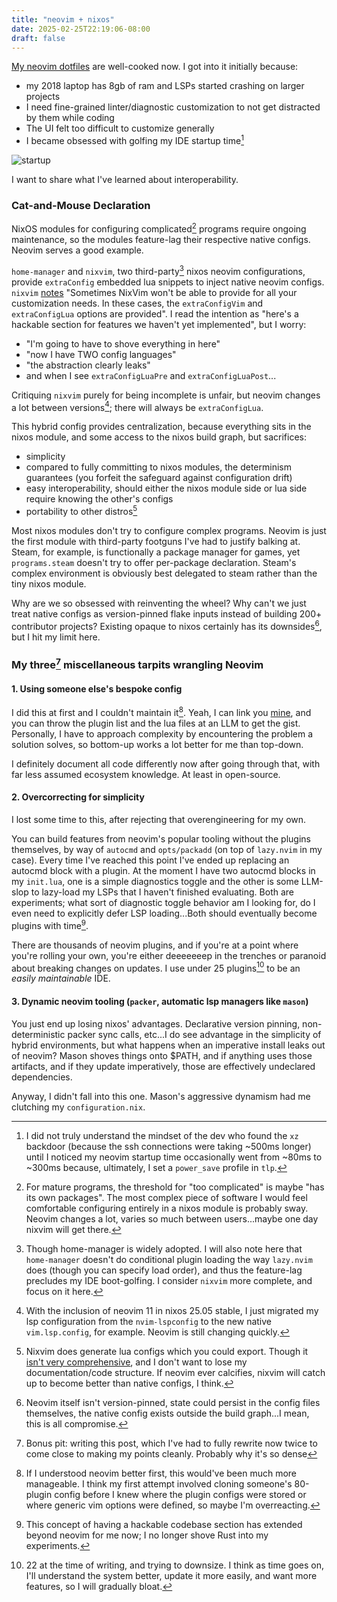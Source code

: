 ```yaml
---
title: "neovim + nixos"
date: 2025-02-25T22:19:06-08:00
draft: false
---
```


[My neovim dotfiles](https://github.com/graevy/dotfiles/tree/nixos/.local/share/nvim) are well-cooked now. I got into it initially because:

- my 2018 laptop has 8gb of ram and LSPs started crashing on larger projects
- I need fine-grained linter/diagnostic customization to not get distracted by them while coding
- The UI felt too difficult to customize generally
- I became obsessed with golfing my IDE startup time[^5]

![startup](https://media.githubusercontent.com/media/graevy/graevy.github.io/main/static/images/startuptime.png)

I want to share what I've learned about interoperability.


### Cat-and-Mouse Declaration

NixOS modules for configuring complicated[^2] programs require ongoing maintenance, so the modules feature-lag their respective native configs. Neovim serves a good example.

`home-manager` and `nixvim`, two third-party[^4] nixos neovim configurations, provide `extraConfig` embedded lua snippets to inject native neovim configs. `nixvim` [notes](https://github.com/nix-community/nixvim/blob/f0764db7212003520341ac10ddcee50e9c458a6f/README.md?plain=1#L462) "Sometimes NixVim won't be able to provide for all your customization needs. In these cases, the `extraConfigVim` and `extraConfigLua` options are provided". I read the intention as "here's a hackable section for features we haven't yet implemented", but I worry:

- "I'm going to have to shove everything in here"
- "now I have TWO config languages"
- "the abstraction clearly leaks"
- and when I see `extraConfigLuaPre` and `extraConfigLuaPost`...

Critiquing `nixvim` purely for being incomplete is unfair, but neovim changes a lot between versions[^11]; there will always be `extraConfigLua`.

This hybrid config provides centralization, because everything sits in the nixos module, and some access to the nixos build graph, but sacrifices:

- simplicity
- compared to fully committing to nixos modules, the determinism guarantees (you forfeit the safeguard against configuration drift)
- easy interoperability, should either the nixos module side or lua side require knowing the other's configs
- portability to other distros[^7]

Most nixos modules don't try to configure complex programs. Neovim is just the first module with third-party footguns I've had to justify balking at. Steam, for example, is functionally a package manager for games, yet `programs.steam` doesn't try to offer per-package declaration. Steam's complex environment is obviously best delegated to steam rather than the tiny nixos module.

Why are we so obsessed with reinventing the wheel? Why can't we just treat native configs as version-pinned flake inputs instead of building 200+ contributor projects? Existing opaque to nixos certainly has its downsides[^10], but I hit my limit here.


### My three[^3] miscellaneous tarpits wrangling Neovim

#### 1. Using someone else's bespoke config

I did this at first and I couldn't maintain it[^8]. Yeah, I can link you [mine](https://github.com/graevy/dotfiles), and you can throw the plugin list and the lua files at an LLM to get the gist. Personally, I have to approach complexity by encountering the problem a solution solves, so bottom-up works a lot better for me than top-down.

I definitely document all code differently now after going through that, with far less assumed ecosystem knowledge. At least in open-source.


#### 2. Overcorrecting for simplicity

I lost some time to this, after rejecting that overengineering for my own. 

You can build features from neovim's popular tooling without the plugins themselves, by way of `autocmd` and `opts/packadd` (on top of `lazy.nvim` in my case). Every time I've reached this point I've ended up replacing an autocmd block with a plugin. At the moment I have two autocmd blocks in my `init.lua`, one is a simple diagnostics toggle and the other is some LLM-slop to lazy-load my LSPs that I haven't finished evaluating. Both are experiments; what sort of diagnostic toggle behavior am I looking for, do I even need to explicitly defer LSP loading...Both should eventually become plugins with time[^9].

There are thousands of neovim plugins, and if you're at a point where you're rolling your own, you're either deeeeeeep in the trenches or paranoid about breaking changes on updates. I use under 25 plugins[^6] to be an *easily maintainable* IDE.


#### 3. Dynamic neovim tooling (`packer`, automatic lsp managers like `mason`)

You just end up losing nixos' advantages. Declarative version pinning, non-deterministic packer sync calls, etc...I do see advantage in the simplicity of hybrid environments, but what happens when an imperative install leaks out of neovim? Mason shoves things onto $PATH, and if anything uses those artifacts, and if they update imperatively, those are effectively undeclared dependencies.

Anyway, I didn't fall into this one. Mason's aggressive dynamism had me clutching my `configuration.nix`.


[^1]: Everybody is always going to lug their shell configs with them.

[^2]: For mature programs, the threshold for "too complicated" is maybe "has its own packages". The most complex piece of software I would feel comfortable configuring entirely in a nixos module is probably sway. Neovim changes a lot, varies so much between users...maybe one day nixvim will get there.

[^3]: Bonus pit: writing this post, which I've had to fully rewrite now twice to come close to making my points cleanly. Probably why it's so dense

[^4]: Though home-manager is widely adopted. I will also note here that `home-manager` doesn't do conditional plugin loading the way `lazy.nvim` does (though you can specify load order), and thus the feature-lag precludes my IDE boot-golfing. I consider `nixvim` more complete, and focus on it here.

[^5]: I did not truly understand the mindset of the dev who found the `xz` backdoor (because the ssh connections were taking ~500ms longer) until I noticed my neovim startup time occasionally went from ~80ms to ~300ms because, ultimately, I set a `power_save` profile in `tlp`.

[^6]: 22 at the time of writing, and trying to downsize. I think as time goes on, I'll understand the system better, update it more easily, and want more features, so I will gradually bloat.

[^7]: Nixvim does generate lua configs which you could export. Though it [isn't very comprehensive](https://github.com/nix-community/nixvim/discussions/2550), and I don't want to lose my documentation/code structure. If neovim ever calcifies, nixvim will catch up to become better than native configs, I think.

[^8]: If I understood neovim better first, this would've been much more manageable. I think my first attempt involved cloning someone's 80-plugin config before I knew where the plugin configs were stored or where generic vim options were defined, so maybe I'm overreacting.

[^9]: This concept of having a hackable codebase section has extended beyond neovim for me now; I no longer shove Rust into my experiments.

[^10]: Neovim itself isn't version-pinned, state could persist in the config files themselves, the native config exists outside the build graph...I mean, this is all compromise.

[^11]: With the inclusion of neovim 11 in nixos 25.05 stable, I just migrated my lsp configuration from the `nvim-lspconfig` to the new native `vim.lsp.config`, for example. Neovim is still changing quickly.
